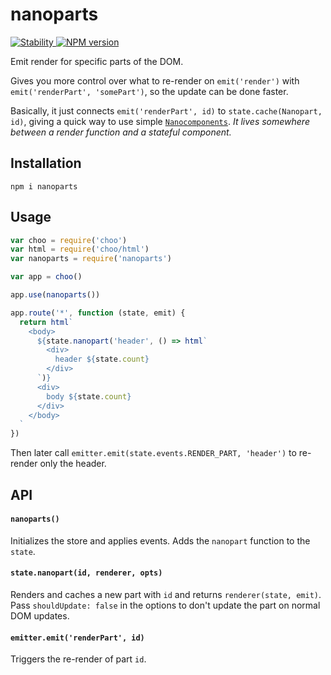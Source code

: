 # nanoparts
<a href="https://nodejs.org/api/documentation.html#documentation_stability_index">
  <img src="https://img.shields.io/badge/stability-experimental-orange.svg?style=flat-square" alt="Stability"/>
</a>
<a href="https://www.npmjs.com/package/nanoparts">
  <img src="https://img.shields.io/npm/v/nanoparts.svg?style=flat-square" alt="NPM version"/>
</a>

Emit render for specific parts of the DOM.

Gives you more control over what to re-render on `emit('render')` with `emit('renderPart', 'somePart')`, so the update can be done faster.

Basically, it just connects `emit('renderPart', id)` to `state.cache(Nanopart, id)`, giving a quick way to use simple [`Nanocomponents`](https://github.com/choojs/nanocomponent). _It lives somewhere between a render function and a stateful component._

## Installation

```
npm i nanoparts
```

## Usage

```javascript
var choo = require('choo')
var html = require('choo/html')
var nanoparts = require('nanoparts')

var app = choo()

app.use(nanoparts())

app.route('*', function (state, emit) {
  return html`
    <body>
      ${state.nanopart('header', () => html`
        <div>
          header ${state.count}
        </div>
      `)}
      <div>
        body ${state.count}
      </div>
    </body>
  `
})
```

Then later call `emitter.emit(state.events.RENDER_PART, 'header')` to re-render only the header.

## API

#### `nanoparts()`
Initializes the store and applies events. Adds the `nanopart` function to the `state`.

#### `state.nanopart(id, renderer, opts)`
Renders and caches a new part with `id` and returns `renderer(state, emit)`. Pass `shouldUpdate: false` in the options to don't update the part on normal DOM updates.

#### `emitter.emit('renderPart', id)`
Triggers the re-render of part `id`.
